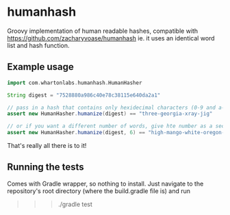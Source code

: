 # humanhash

Groovy implementation of human readable hashes, compatible with https://github.com/zacharyvoase/humanhash ie. it uses an identical word list and hash function.

## Example usage

```groovy
import com.whartonlabs.humanhash.HumanHasher

String digest = "7528880a986c40e78c38115e640da2a1"

// pass in a hash that contains only hexidecimal characters (0-9 and a-f), and get back 4 pseudorandom words from the wordlist
assert new HumanHasher.humanize(digest) == "three-georgia-xray-jig"

// or if you want a different number of words, give hte number as a second argument
assert new HumanHasher.humanize(digest, 6) == "high-mango-white-oregon-purple-charlie"
```
That's really all there is to it!

## Running the tests

Comes with Gradle wrapper, so nothing to install. Just navigate to the repository's root directory (where the build.gradle file is) and run

>>> ./gradle test




